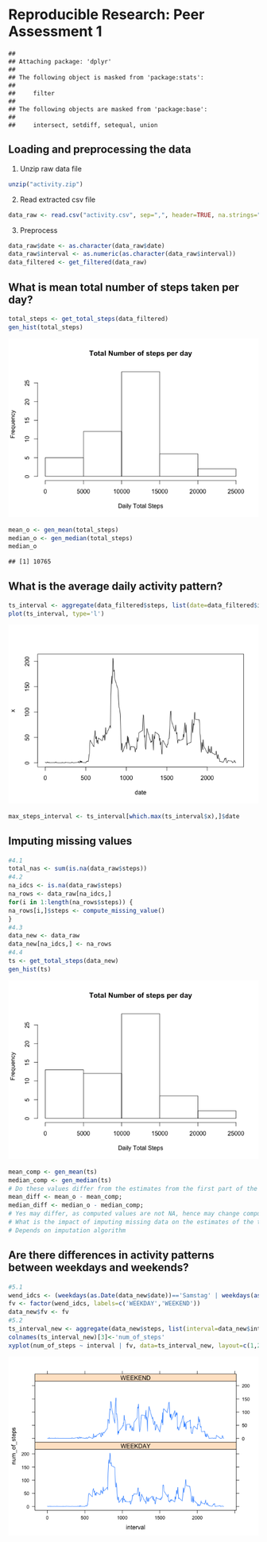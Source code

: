 # Reproducible Research: Peer Assessment 1

```
## 
## Attaching package: 'dplyr'
## 
## The following object is masked from 'package:stats':
## 
##     filter
## 
## The following objects are masked from 'package:base':
## 
##     intersect, setdiff, setequal, union
```


## Loading and preprocessing the data
1. Unzip raw data file

```r
unzip("activity.zip")
```
2. Read extracted csv file

```r
data_raw <- read.csv("activity.csv", sep=",", header=TRUE, na.strings="NA")
```
3. Preprocess

```r
data_raw$date <- as.character(data_raw$date)
data_raw$interval <- as.numeric(as.character(data_raw$interval))
data_filtered <- get_filtered(data_raw)
```

## What is mean total number of steps taken per day?

```r
total_steps <- get_total_steps(data_filtered)
gen_hist(total_steps)
```

![](./PA1_template_files/figure-html/unnamed-chunk-5-1.png) 

```r
mean_o <- gen_mean(total_steps)
median_o <- gen_median(total_steps)
median_o
```

```
## [1] 10765
```



## What is the average daily activity pattern?

```r
ts_interval <- aggregate(data_filtered$steps, list(date=data_filtered$interval), mean)
plot(ts_interval, type='l')
```

![](./PA1_template_files/figure-html/unnamed-chunk-6-1.png) 

```r
max_steps_interval <- ts_interval[which.max(ts_interval$x),]$date
```



## Imputing missing values

```r
#4.1
total_nas <- sum(is.na(data_raw$steps))
#4.2
na_idcs <- is.na(data_raw$steps)
na_rows <- data_raw[na_idcs,]
for(i in 1:length(na_rows$steps)) {
na_rows[i,]$steps <- compute_missing_value()
}
#4.3
data_new <- data_raw
data_new[na_idcs,] <- na_rows
#4.4 
ts <- get_total_steps(data_new)
gen_hist(ts)
```

![](./PA1_template_files/figure-html/unnamed-chunk-7-1.png) 

```r
mean_comp <- gen_mean(ts)
median_comp <- gen_median(ts)
# Do these values differ from the estimates from the first part of the assignment? 
mean_diff <- mean_o - mean_comp;
median_diff <- median_o - median_comp;
# Yes may differ, as computed values are not NA, hence may change computational statistics like mean/median too
# What is the impact of imputing missing data on the estimates of the total daily number of steps?
# Depends on imputation algorithm
```



## Are there differences in activity patterns between weekdays and weekends?

```r
#5.1
wend_idcs <- (weekdays(as.Date(data_new$date))=='Samstag' | weekdays(as.Date(data_new$date))=='Sonntag')
fv <- factor(wend_idcs, labels=c('WEEKDAY','WEEKEND'))
data_new$fv <- fv
#5.2
ts_interval_new <- aggregate(data_new$steps, list(interval=data_new$interval, fv=data_new$fv), mean)
colnames(ts_interval_new)[3]<-'num_of_steps'
xyplot(num_of_steps ~ interval | fv, data=ts_interval_new, layout=c(1,2), type='l')
```

![](./PA1_template_files/figure-html/unnamed-chunk-8-1.png) 
